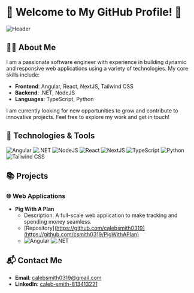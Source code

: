 # 🌟 Welcome to My GitHub Profile! 🌟

![Header](https://avatars.githubusercontent.com/u/174977949?s=400&u=f4f4f1ec837c19e2aeee8fae2bb43c809798d133&v=4)

## 👨‍💻 About Me

I am a passionate software engineer with experience in building dynamic and responsive web applications using a variety of technologies. My core skills include:

- **Frontend**: Angular, React, NextJS, Tailwind CSS
- **Backend**: .NET, NodeJS
- **Languages**: TypeScript, Python

I am currently looking for new opportunities to grow and contribute to innovative projects. Feel free to explore my work and get in touch!

## 🔧 Technologies & Tools

![Angular](https://img.shields.io/badge/-Angular-DD0031?style=flat&logo=angular&logoColor=white)
![.NET](https://img.shields.io/badge/-.NET-512BD4?style=flat&logo=.net&logoColor=white)
![NodeJS](https://img.shields.io/badge/-NodeJS-339933?style=flat&logo=node.js&logoColor=white)
![React](https://img.shields.io/badge/-React-61DAFB?style=flat&logo=react&logoColor=white)
![NextJS](https://img.shields.io/badge/-NextJS-000000?style=flat&logo=next.js&logoColor=white)
![TypeScript](https://img.shields.io/badge/-TypeScript-007ACC?style=flat&logo=typescript&logoColor=white)
![Python](https://img.shields.io/badge/-Python-3776AB?style=flat&logo=python&logoColor=white)
![Tailwind CSS](https://img.shields.io/badge/-Tailwind%20CSS-38B2AC?style=flat&logo=tailwind-css&logoColor=white)

## 📚 Projects

### 🌐 Web Applications

- **Pig With A Plan**
  - Description: A full-scale web application to make tracking and spending money seamless.
  - [Repository](https://github.com/calebsmith0319](https://github.com/csmith0319/PigWithAPlan)
  - ![Angular](https://img.shields.io/badge/-Angular-DD0031?style=flat&logo=angular&logoColor=white) ![.NET](https://img.shields.io/badge/-.NET-512BD4?style=flat&logo=.net&logoColor=white)

## 📬 Contact Me

- **Email**: [calebsmith0319@gmail.com](mailto:calebsmith0319@gmail.com)
- **LinkedIn**: [caleb-smith-813413221]([https://linkedin.com/in/yourusername](https://www.linkedin.com/in/caleb-smith-813413221/))
